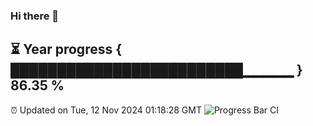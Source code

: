 ### Hi there 👋
⏳ Year progress { █████████████████████████▁▁▁▁▁ } 86.35 %
---
⏰ Updated on Tue, 12 Nov 2024 01:18:28 GMT
![Progress Bar CI](https://github.com/liununu/liununu/workflows/Progress%20Bar%20CI/badge.svg)
